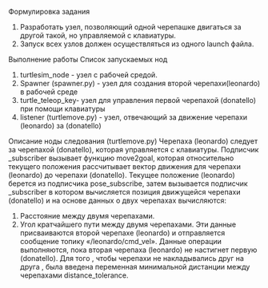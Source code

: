 Формулировка задания
1. Разработать узел, позволяющий одной черепашке двигаться за другой такой, но управляемой с клавиатуры.
2. Запуск всех узлов должен осуществляться из одного launch файла.

Выполнение работы
Список запускаемых нод
1. turtlesim_node - узел с рабочей средой.
2. Spawner (spawner.py) - узел для создания второй черепахи(leonardo) в рабочей среде
3. turtle_teleop_key- узел для управления первой черепахой (donatello) при помощи клавиатуры
4. listener (turtlemove.py) - узел, отвечающий за движение черепахи (leonardo) за (donatello)

Описание ноды следования (turtlemove.py)
Черепаха (leonardo) следует за черепахой (donatello), которая управляется с клавиатуры. Подписчик _subscriber вызывает функцию move2goal, которая относительно текущего положения рассчитывает вектор движения для черепахи (leonardo) до черепахи (donatello). 
Текущее положение (leonardo) берется из подписчика pose_subscribe, затем вызывается подписчик _subscriber в котором вычисляется позиция движущейся черепахи (donatello) и на основе данных о двух черепахах вычисляются:
1. Расстояние между двумя черепахами.
2. Угол кратчайшего пути между двумя черепахами.
Эти данные присваиваются второй черепахе (leonardo) и отправляется сообщение топику «/leonardo/cmd_vel». Данные операции выполняются, пока вторая черепаха (leonardo) не настигнет первую (donatello).
 Для того , чтобы черепахи не накладывались друг на друга , была введена переменная минимальной дистанции между черепахами distance_tolerance.

